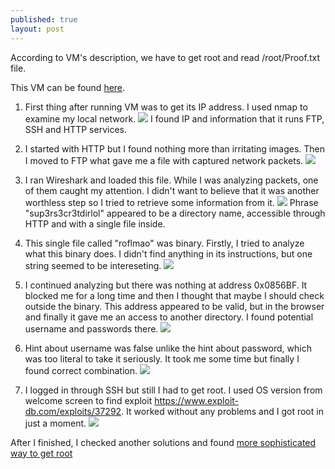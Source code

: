 ```yaml
---
published: true
layout: post
---
```

According to VM's description, we have to get root and read /root/Proof.txt file. 


This VM can be found [here](https://www.vulnhub.com/entry/tr0ll-1,100/).

1. First thing after running VM was to get its IP address. I used nmap to examine my local network.
![]({{site.baseurl}}/images/tr0ll1_1.png)
I found IP and information that it runs FTP, SSH and HTTP services.

2. I started with HTTP but I found nothing more than irritating images. Then I moved to FTP what gave me a file with captured network packets.
![]({{site.baseurl}}/images/tr0ll1_2.png)

3. I ran Wireshark and loaded this file. While I was analyzing packets, one of them caught my attention. I didn't want to believe that it was another worthless step so I tried to retrieve some information from it. 
![]({{site.baseurl}}/images/tr0ll1_3.png)
Phrase "sup3rs3cr3tdirlol" appeared to be a directory name, accessible through HTTP and with a single file inside. 

5. This single file called "roflmao" was binary. Firstly, I tried to analyze what this binary does. I didn't find anything in its instructions, but one string seemed to be intereseting. 
![]({{site.baseurl}}/images/tr0ll1_4.png)

6. I continued analyzing but there was nothing at address 0x0856BF. It blocked me for a long time and then I thought that maybe I should check outside the binary. This address appeared to be valid, but in the browser and finally it gave me an access to another directory. I found potential username and passwords there.
![]({{site.baseurl}}/images/tr0ll1_5.png)

7. Hint about username was false unlike the hint about password, which was too literal to take it seriously. It took me some time but finally I found correct combination.
![]({{site.baseurl}}/images/tr0ll1_6.png)

8. I logged in through SSH but still I had to get root. I used OS version from welcome screen to find exploit https://www.exploit-db.com/exploits/37292. It worked without any problems and I got root in just a moment.
![]({{site.baseurl}}/images/tr0ll1_7.png)
		
        	
            
After I finished, I checked another solutions and found [more sophisticated way to get root](http://maep.dk/?id=bac36d54b96621008d5d6dbbfe8a2a64)

